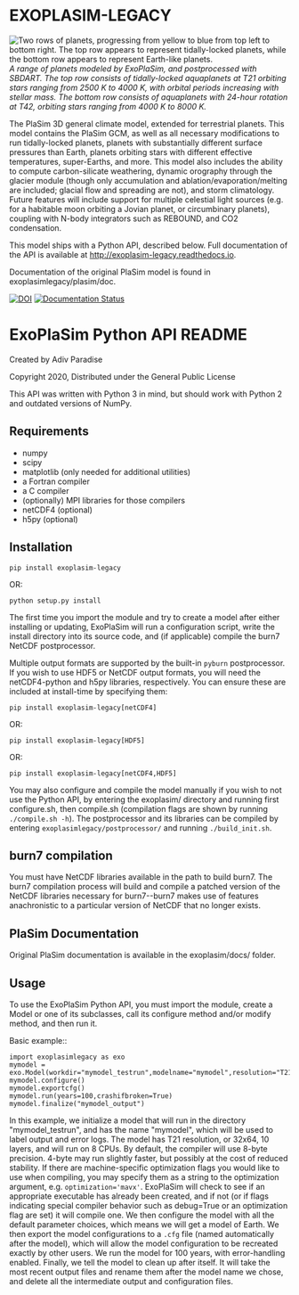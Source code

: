 EXOPLASIM-LEGACY
================

![Two rows of planets, progressing from yellow to blue from top left to bottom right. The top row appears to represent tidally-locked planets, while the bottom row appears to represent Earth-like planets.](mixplanets.png "Two rows of planets, progressing from yellow to blue from top left to bottom right. The top row appears to represent tidally-locked planets, while the bottom row appears to represent Earth-like planets.")
*A range of planets modeled by ExoPlaSim, and postprocessed with SBDART. The top row consists of tidally-locked aquaplanets at T21 orbiting stars ranging from 2500 K to 4000 K, with orbital periods increasing with stellar mass. The bottom row consists of aquaplanets with 24-hour rotation at T42, orbiting stars ranging from 4000 K to 8000 K.*

The PlaSim 3D general climate model, extended for terrestrial planets. This model contains the PlaSim GCM, as well as all necessary modifications to run tidally-locked planets, planets with substantially different surface pressures than Earth, planets orbiting stars with different effective temperatures, super-Earths, and more. This model also includes the ability to compute carbon-silicate weathering, dynamic orography through the glacier module (though only accumulation and ablation/evaporation/melting are included; glacial flow and spreading are not), and storm climatology. Future features will include support for multiple celestial light sources (e.g. for a habitable moon orbiting a Jovian planet, or circumbinary planets), coupling with N-body integrators such as REBOUND, and CO2 condensation.

This model ships with a Python API, described below. Full documentation of the API is available at <http://exoplasim-legacy.readthedocs.io>.

Documentation of the original PlaSim model is found in exoplasimlegacy/plasim/doc.

[![DOI](https://zenodo.org/badge/97154456.svg)](https://zenodo.org/badge/latestdoi/97154456) [![Documentation Status](https://readthedocs.org/projects/exoplasim/badge/?version=stable)](https://exoplasim.readthedocs.io/en/stable/?badge=stable)

ExoPlaSim Python API README
===========================

Created by Adiv Paradise

Copyright 2020, Distributed under the General Public License

This API was written with Python 3 in mind, but should work with Python
2 and outdated versions of NumPy.

Requirements
------------

-   numpy
-   scipy
-   matplotlib (only needed for additional utilities)
-   a Fortran compiler
-   a C compiler
-   (optionally) MPI libraries for those compilers
-   netCDF4 (optional)
-   h5py (optional)

Installation
------------

    pip install exoplasim-legacy

OR:

    python setup.py install

The first time you import the module and try to create a model
after either installing or updating, ExoPlaSim will run a 
configuration script, write the install directory into its 
source code, and (if applicable) compile the burn7 NetCDF postprocessor.

Multiple output formats are supported by the built-in `pyburn`
postprocessor. If you wish to use HDF5 or NetCDF output formats, you
will need the netCDF4-python and h5py libraries, respectively. You
can ensure these are included at install-time by specifying them:

    pip install exoplasim-legacy[netCDF4]
    
OR:

    pip install exoplasim-legacy[HDF5]
    
OR:

    pip install exoplasim-legacy[netCDF4,HDF5]

You may also configure and compile the model manually if you wish to not
use the Python API, by entering the exoplasim/ directory and running
first configure.sh, then compile.sh (compilation flags are shown by
running `./compile.sh -h`). The postprocessor and its libraries can be
compiled by entering `exoplasimlegacy/postprocessor/` and running
`./build_init.sh`.

burn7 compilation
-----------------
You must have NetCDF libraries available in the path to build burn7.
The burn7 compilation process will build and compile a patched
version of the NetCDF libraries necessary for burn7--burn7 makes
use of features anachronistic to a particular version of NetCDF
that no longer exists.

PlaSim Documentation
--------------------

Original PlaSim documentation is available in the exoplasim/docs/
folder.

Usage
-----

To use the ExoPlaSim Python API, you must import the module, create a
Model or one of its subclasses, call its configure method and/or modify
method, and then run it.

Basic example::

    import exoplasimlegacy as exo
    mymodel = exo.Model(workdir="mymodel_testrun",modelname="mymodel",resolution="T21",layers=10,ncpus=8)
    mymodel.configure()
    mymodel.exportcfg()
    mymodel.run(years=100,crashifbroken=True)
    mymodel.finalize("mymodel_output")

In this example, we initialize a model that will run in the directory
"mymodel\_testrun", and has the name "mymodel", which will be used to
label output and error logs. The model has T21 resolution, or 32x64, 10
layers, and will run on 8 CPUs. By default, the compiler will use 8-byte
precision. 4-byte may run slightly faster, but possibly at the cost of
reduced stability. If there are machine-specific optimization flags you
would like to use when compiling, you may specify them as a string to
the optimization argument, e.g. `optimization='mavx'`. ExoPlaSim will
check to see if an appropriate executable has already been created, and
if not (or if flags indicating special compiler behavior such as
debug=True or an optimization flag are set) it will compile one. We then
configure the model with all the default parameter choices, which means
we will get a model of Earth. We then export the model configurations to
a `.cfg` file (named automatically after the model), which will allow
the model configuration to be recreated exactly by other users. We run
the model for 100 years, with error-handling enabled. Finally, we tell
the model to clean up after itself. It will take the most recent output
files and rename them after the model name we chose, and delete all the
intermediate output and configuration files.